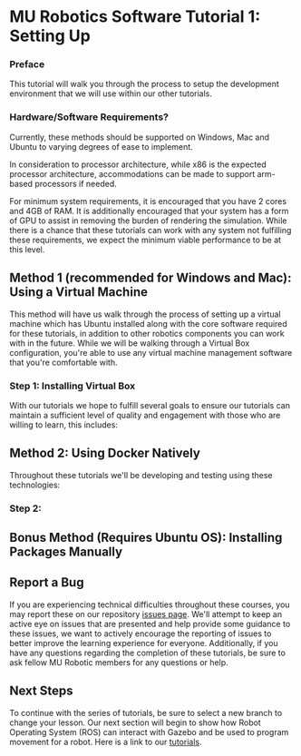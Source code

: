 # MU Robotics Software Tutorial 1: Setting Up

### Preface
This tutorial will walk you through the process to setup the development environment that we will use within our other tutorials.

### Hardware/Software Requirements?
Currently, these methods should be supported on Windows, Mac and Ubuntu to varying degrees of ease to implement.

In consideration to processor architecture, while x86 is the expected processor architecture, accommodations can be made to support arm-based processors if needed.

For minimum system requirements, it is encouraged that you have 2 cores and 4GB of RAM. It is additionally encouraged that your system has a form of GPU to assist in removing the burden of rendering the simulation. While there is a chance that these tutorials can work with any system not fulfilling these requirements, we expect the minimum viable performance to be at this level.

## Method 1 (recommended for Windows and Mac): Using a Virtual Machine

This method will have us walk through the process of setting up a virtual machine which has Ubuntu installed along with the core software required for these tutorials, in addition to other robotics components you can work with in the future. While we will be walking through a Virtual Box configuration, you're able to use any virtual machine management software that you're comfortable with.

### Step 1: Installing Virtual Box
With our tutorials we hope to fulfill several goals to ensure our tutorials can maintain a sufficient level of quality and engagement with those who are willing to learn, this includes:

## Method 2: Using Docker Natively
Throughout these tutorials we'll be developing and testing using these technologies:

### Step 2:

## Bonus Method (Requires Ubuntu OS): Installing Packages Manually

## Report a Bug
If you are experiencing technical difficulties throughout these courses, you may report these on our repository [issues page](https://github.com/MURobotics/GZROS-Software-Tutorials/issues). We'll attempt to keep an active eye on issues that are presented and help provide some guidance to these issues, we want to actively encourage the reporting of issues to better improve the learning experience for everyone. Additionally, if you have any questions regarding the completion of these tutorials, be sure to ask fellow MU Robotic members for any questions or help.

## Next Steps
To continue with the series of tutorials, be sure to select a new branch to change your lesson. Our next section will begin to show how Robot Operating System (ROS) can interact with Gazebo and be used to program movement for a robot. Here is a link to our [tutorials](https://github.com/MURobotics/GZROS-Software-Tutorials/branches/all).
